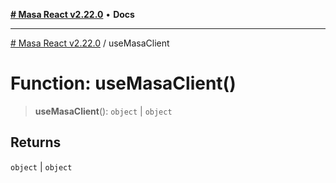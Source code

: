 [**# Masa React v2.22.0**](../README.md) • **Docs**

***

[# Masa React v2.22.0](../globals.md) / useMasaClient

# Function: useMasaClient()

> **useMasaClient**(): `object` \| `object`

## Returns

`object` \| `object`
